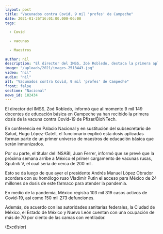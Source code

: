 ```yaml
---
layout: post
title: "Vacunados contra Covid, 9 mil 'profes' de Campeche"
date: 2021-01-26T16:01:00.000-06:00
tags:
  
  - Covid
  
  - vacunas
  
  - Maestros
  
author: nil
description: "El director del IMSS, Zoé Robledo, destaca la primera aplicación de la dosis de Pfizer en los docentes de educación básica; se trabaja para inmunizar a maestros de colegios privados"
image: "/uploads/2021/images-2518443.jpg"
video: "nil"
audio: "nil"
alt: "Vacunados contra Covid, 9 mil 'profes' de Campeche"
front: false
section: "Nacional"
news_id: 182434
---
```


El director del IMSS, Zoé Robledo, informó que al momento 9 mil 149 docentes de educación básica en Campeche ya han recibido la primera dosis de la vacuna contra Covid-19 de Pfizer/BioNTech.

En conferencia en Palacio Nacional y en sustitución del subsecretario de Salud, Hugo López-Gatell, el funcionario explicó esta dosis aplicadas forman parte de un primer universo de maestros de educación básica que serán inmunizados.

Por su parte, el titular del INSABI, Juan Ferrer, informó que se prevé que la próxima semana arribe a México el primer cargamento de vacunas rusas, Sputnik V, el cual sería de cerca de 200 mil.

Esto se da luego de que ayer el presidente Andrés Manuel López Obrador acordara con su homólogo ruso Vladimir Putin el acceso para México de 24 millones de dosis de este fármaco para atender la pandemia.

En medio de la pandemia, México registra 103 mil 319 casos activos de Covid-19, así como 150 mil 273 defunciones.

Además, de acuerdo con las autoridades sanitarias federales, la Ciudad de México, el Estado de México y Nuevo León cuentan con una ocupación de más de 70 por ciento de las camas con ventilador.

(Excélsior)